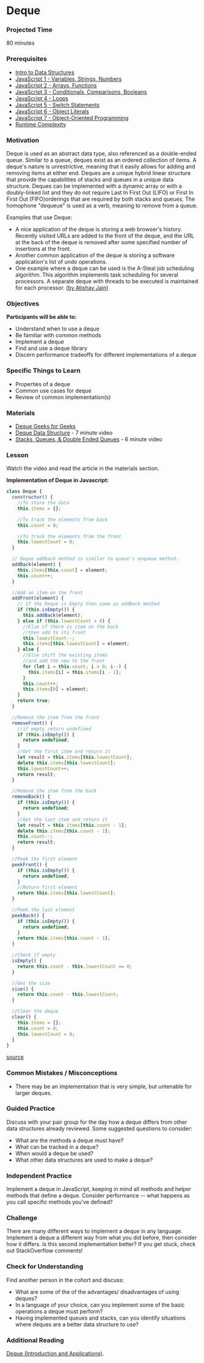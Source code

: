 # Deque

### Projected Time

80 minutes

### Prerequisites

- [Intro to Data Structures](/data-structures/intro-to-data-structures.md)
- [JavaScript 1 - Variables, Strings, Numbers](/javascript/javascript-1-variables.md)
- [JavaScript 2 - Arrays, Functions](/javascript/javascript-2-array-functions.md)
- [JavaScript 3 - Conditionals, Comparisons, Booleans](/javascript/javascript-3-conditionals.md)
- [JavaScript 4 - Loops](/javascript/javascript-4-loops.md)
- [JavaScript 5 - Switch Statements](/javascript/javascript-5-switch.md)
- [JavaScript 6 - Object Literals](/javascript/javascript-6-object-literals.md)
- [JavaScript 7 - Object-Oriented Programming](/javascript/javascript-7-oop.md)
- [Runtime Complexity](/runtime-complexity/runtime-complexity.md)

### Motivation

Deque is used as an abstract data type, also referenced as a double-ended queue.
Similar to a queue, deques exist as an ordered collection of items. A deque's nature is unrestrictive, meaning that it easily allows for adding and removing items at either end. Deques are a unique hybrid linear structure that provide the capabilities of stacks and queues in a unique data structure. Deques can be implemented with a dynamic array or with a doubly-linked list and they do not require Last In First Out (LIFO) or First In First Out (FIFO)orderings that are required by both stacks and queues. The homophone "dequeue" is used as a verb, meaning to remove from a queue.

Examples that use Deque:

- A nice application of the deque is storing a web browser's history. Recently visited URLs are added to the front of the deque, and the URL at the back of the deque is removed after some specified number of insertions at the front.
- Another common application of the deque is storing a software application's list of undo operations.
- One example where a deque can be used is the A-Steal job scheduling algorithm. This algorithm implements task scheduling for several processors. A separate deque with threads to be executed is maintained for each processor.
  [(by Atishay Jain)](https://www.quora.com/What-are-some-of-the-real-life-application-of-Deque)

### Objectives

**Participants will be able to:**

- Understand when to use a deque
- Be familiar with common methods
- Implement a deque
- Find and use a deque library
- Discern performance tradeoffs for different implementations of a deque

### Specific Things to Learn

- Properties of a deque
- Common use cases for deque
- Review of common implementation(s)

### Materials

- [Deque Geeks for Geeks](https://www.geeksforgeeks.org/deque-set-1-introduction-applications/)
- [Deque Data Structure](https://www.youtube.com/watch?v=kLBuJ1Hle8g) - 7 minute video
- [Stacks, Queues, & Double Ended Queues](https://youtu.be/IITnvmnfi_Y) - 6 minute video

### Lesson

<!-- Review content from slides (TODO: add link here when available). -->

Watch the video and read the article in the materials section.

**Implementation of Deque in Javascript:**

```js
class Deque {
  constructor() {
    //To store the data
    this.items = {};

    //To track the elements from back
    this.count = 0;

    //To track the elements from the front
    this.lowestCount = 0;
  }

  // Deque addback method is similar to queue's enqueue method.
  addBack(element) {
    this.items[this.count] = element;
    this.count++;
  }

  //Add an item on the front
  addFront(element) {
    // If the Deque is Empty then same as addBack method
    if (this.isEmpty()) {
      this.addBack(element);
    } else if (this.lowestCount > 0) {
      //Else if there is item on the back
      //then add to its front
      this.lowestCount--;
      this.items[this.lowestCount] = element;
    } else {
      //Else shift the existing items
      //and add the new to the front
      for (let i = this.count; i > 0; i--) {
        this.items[i] = this.items[i - 1];
      }
      this.count++;
      this.items[0] = element;
    }
    return true;
  }

  //Remove the item from the front
  removeFront() {
    //if empty return undefined
    if (this.isEmpty()) {
      return undefined;
    }
    //Get the first item and return it
    let result = this.items[this.lowestCount];
    delete this.items[this.lowestCount];
    this.lowestCount++;
    return result;
  }

  //Remove the item from the back
  removeBack() {
    if (this.isEmpty()) {
      return undefined;
    }
    //Get the last item and return it
    let result = this.items[this.count - 1];
    delete this.items[this.count - 1];
    this.count--;
    return result;
  }

  //Peek the first element
  peekFront() {
    if (this.isEmpty()) {
      return undefined;
    }
    //Return first element
    return this.items[this.lowestCount];
  }

  //Peek the last element
  peekBack() {
    if (this.isEmpty()) {
      return undefined;
    }
    return this.items[this.count - 1];
  }

  //Check if empty
  isEmpty() {
    return this.count - this.lowestCount == 0;
  }

  //Get the size
  size() {
    return this.count - this.lowestCount;
  }

  //Clear the deque
  clear() {
    this.items = {};
    this.count = 0;
    this.lowestCount = 0;
  }
}
```

[source](https://github.com/swarup260/Learning_Algorithms/blob/master/data_structure/Dequeue.js)

### Common Mistakes / Misconceptions

- There may be an implementation that is very simple, but untenable for larger deques.

### Guided Practice

Discuss with your pair group for the day how a deque differs from other data structures already reviewed. Some suggested questions to consider:

- What are the methods a deque must have?
- What can be tracked in a deque?
- When would a deque be used?
- What other data structures are used to make a deque?

### Independent Practice

Implement a deque in JavaScript, keeping in mind all methods and helper methods that define a deque. Consider performance -- what happens as you call specific methods you've defined?

### Challenge

There are many different ways to implement a deque in any language. Implement a deque a different way from what you did before, then consider how it differs. Is this second implementation better? If you get stuck, check out StackOverflow comments!

### Check for Understanding

Find another person in the cohort and discuss:

- What are some of the of the advantages/ disadvantages of using deques?
- In a language of your choice, can you implement some of the basic operations a deque must perform?
- Having implemented queues and stacks, can you identify situations where deques are a better data structure to use?

### Additional Reading

[Deque (Introduction and Applications)](https://www.geeksforgeeks.org/deque-set-1-introduction-applications/).
